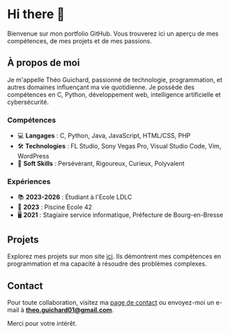 
# Hi there 👋

Bienvenue sur mon portfolio GitHub. Vous trouverez ici un aperçu de mes compétences, de mes projets et de mes passions.

## À propos de moi

Je m'appelle Théo Guichard, passionné de technologie, programmation, et autres domaines influençant ma vie quotidienne. Je possède des compétences en C, Python, développement web, intelligence artificielle et cybersécurité.

### Compétences

- 💻 **Langages** : C, Python, Java, JavaScript, HTML/CSS, PHP
- 🛠️ **Technologies** : FL Studio, Sony Vegas Pro, Visual Studio Code, Vim, WordPress
- 🌟 **Soft Skills** : Persévérant, Rigoureux, Curieux, Polyvalent

### Expériences

- 📚 **2023-2026** : Étudiant à l'Ecole LDLC
- 💼 **2023** : Piscine Ecole 42
- 🖥️ **2021** : Stagiaire service informatique, Préfecture de Bourg-en-Bresse

## Projets

Explorez mes projets sur mon site [ici](https://the02004.github.io/Portfolio-GitHub/index.html). Ils démontrent mes compétences en programmation et ma capacité à résoudre des problèmes complexes.

## Contact

Pour toute collaboration, visitez ma [page de contact](https://the02004.github.io/Portfolio-GitHub/Contact.html) ou envoyez-moi un e-mail à **theo.guichard01@gmail.com**.

Merci pour votre intérêt.
